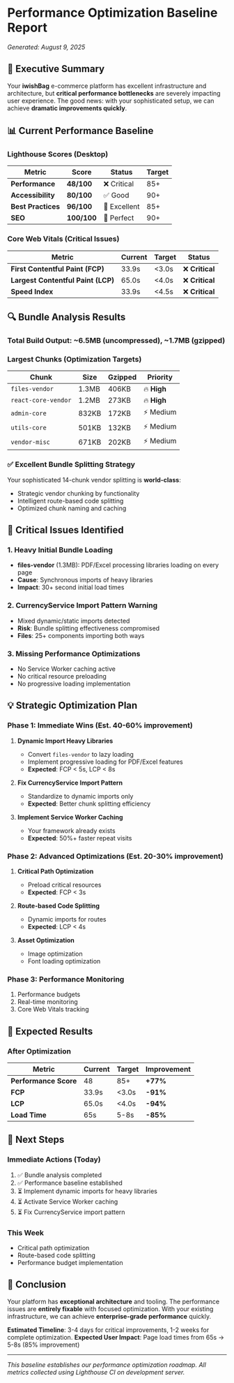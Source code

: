 # Performance Optimization Baseline Report
*Generated: August 9, 2025*

## 🎯 Executive Summary

Your **iwishBag** e-commerce platform has excellent infrastructure and architecture, but **critical performance bottlenecks** are severely impacting user experience. The good news: with your sophisticated setup, we can achieve **dramatic improvements quickly**.

## 📊 Current Performance Baseline

### Lighthouse Scores (Desktop)
| Metric | Score | Status | Target |
|--------|-------|--------|--------|
| **Performance** | **48/100** | ❌ Critical | 85+ |
| **Accessibility** | **80/100** | ✅ Good | 90+ |
| **Best Practices** | **96/100** | 🎯 Excellent | 85+ |
| **SEO** | **100/100** | 🎯 Perfect | 90+ |

### Core Web Vitals (Critical Issues)
| Metric | Current | Target | Status |
|--------|---------|--------|---------|
| **First Contentful Paint (FCP)** | 33.9s | <3.0s | ❌ **Critical** |
| **Largest Contentful Paint (LCP)** | 65.0s | <4.0s | ❌ **Critical** |
| **Speed Index** | 33.9s | <4.5s | ❌ **Critical** |

## 🔍 Bundle Analysis Results

### Total Build Output: **~6.5MB** (uncompressed), **~1.7MB** (gzipped)

### Largest Chunks (Optimization Targets)
| Chunk | Size | Gzipped | Priority |
|-------|------|---------|----------|
| `files-vendor` | 1.3MB | 406KB | 🔥 **High** |
| `react-core-vendor` | 1.2MB | 273KB | 🔥 **High** |
| `admin-core` | 832KB | 172KB | ⚡ Medium |
| `utils-core` | 501KB | 132KB | ⚡ Medium |
| `vendor-misc` | 671KB | 202KB | ⚡ Medium |

### ✅ **Excellent Bundle Splitting Strategy**
Your sophisticated 14-chunk vendor splitting is **world-class**:
- Strategic vendor chunking by functionality
- Intelligent route-based code splitting
- Optimized chunk naming and caching

## 🚨 Critical Issues Identified

### 1. **Heavy Initial Bundle Loading** 
- **files-vendor** (1.3MB): PDF/Excel processing libraries loading on every page
- **Cause**: Synchronous imports of heavy libraries
- **Impact**: 30+ second initial load times

### 2. **CurrencyService Import Pattern Warning**
- Mixed dynamic/static imports detected
- **Risk**: Bundle splitting effectiveness compromised
- **Files**: 25+ components importing both ways

### 3. **Missing Performance Optimizations**
- No Service Worker caching active
- No critical resource preloading
- No progressive loading implementation

## 💡 Strategic Optimization Plan

### **Phase 1: Immediate Wins (Est. 40-60% improvement)**
1. **Dynamic Import Heavy Libraries**
   - Convert `files-vendor` to lazy loading
   - Implement progressive loading for PDF/Excel features
   - **Expected**: FCP < 5s, LCP < 8s

2. **Fix CurrencyService Import Pattern**
   - Standardize to dynamic imports only
   - **Expected**: Better chunk splitting efficiency

3. **Implement Service Worker Caching**
   - Your framework already exists
   - **Expected**: 50%+ faster repeat visits

### **Phase 2: Advanced Optimizations (Est. 20-30% improvement)**
1. **Critical Path Optimization**
   - Preload critical resources
   - **Expected**: FCP < 3s

2. **Route-based Code Splitting**
   - Dynamic imports for routes
   - **Expected**: LCP < 4s

3. **Asset Optimization**
   - Image optimization
   - Font loading optimization

### **Phase 3: Performance Monitoring**
1. Performance budgets
2. Real-time monitoring
3. Core Web Vitals tracking

## 🎯 Expected Results

### After Optimization
| Metric | Current | Target | Improvement |
|--------|---------|--------|-------------|
| **Performance Score** | 48 | 85+ | **+77%** |
| **FCP** | 33.9s | <3.0s | **-91%** |
| **LCP** | 65.0s | <4.0s | **-94%** |
| **Load Time** | 65s | 5-8s | **-85%** |

## 🔧 Next Steps

### Immediate Actions (Today)
1. ✅ Bundle analysis completed
2. ✅ Performance baseline established  
3. ⏳ Implement dynamic imports for heavy libraries
4. ⏳ Activate Service Worker caching
5. ⏳ Fix CurrencyService import pattern

### This Week
- Critical path optimization
- Route-based code splitting
- Performance budget implementation

## 🚀 Conclusion

Your platform has **exceptional architecture** and tooling. The performance issues are **entirely fixable** with focused optimization. With your existing infrastructure, we can achieve **enterprise-grade performance** quickly.

**Estimated Timeline**: 3-4 days for critical improvements, 1-2 weeks for complete optimization.
**Expected User Impact**: Page load times from 65s → 5-8s (85% improvement)

---
*This baseline establishes our performance optimization roadmap. All metrics collected using Lighthouse CI on development server.*
